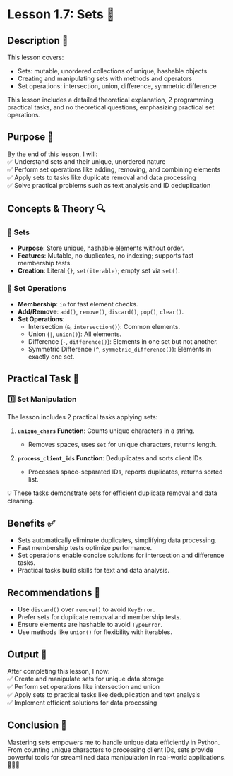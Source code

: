 # Lesson 1.7: Sets 🧮

## Description 📝

This lesson covers:

-   Sets: mutable, unordered collections of unique, hashable objects
-   Creating and manipulating sets with methods and operators
-   Set operations: intersection, union, difference, symmetric difference

This lesson includes a detailed theoretical explanation, 2 programming practical tasks, and no theoretical questions, emphasizing practical set operations.

## Purpose 🎯

By the end of this lesson, I will:  
✅ Understand sets and their unique, unordered nature  
✅ Perform set operations like adding, removing, and combining elements  
✅ Apply sets to tasks like duplicate removal and data processing  
✅ Solve practical problems such as text analysis and ID deduplication

## Concepts & Theory 🔍

### 🔹 Sets

-   **Purpose**: Store unique, hashable elements without order.
-   **Features**: Mutable, no duplicates, no indexing; supports fast membership tests.
-   **Creation**: Literal `{}`, `set(iterable)`; empty set via `set()`.

### 🔹 Set Operations

-   **Membership**: `in` for fast element checks.
-   **Add/Remove**: `add()`, `remove()`, `discard()`, `pop()`, `clear()`.
-   **Set Operations**:
    -   Intersection (`&`, `intersection()`): Common elements.
    -   Union (`|`, `union()`): All elements.
    -   Difference (`-`, `difference()`): Elements in one set but not another.
    -   Symmetric Difference (`^`, `symmetric_difference()`): Elements in exactly one set.

## Practical Task 🧪

### 1️⃣ **Set Manipulation**

The lesson includes 2 practical tasks applying sets:

1. **`unique_chars` Function**: Counts unique characters in a string.

    - Removes spaces, uses `set` for unique characters, returns length.

2. **`process_client_ids` Function**: Deduplicates and sorts client IDs.
    - Processes space-separated IDs, reports duplicates, returns sorted list.

💡 These tasks demonstrate sets for efficient duplicate removal and data cleaning.

## Benefits ✅

-   Sets automatically eliminate duplicates, simplifying data processing.
-   Fast membership tests optimize performance.
-   Set operations enable concise solutions for intersection and difference tasks.
-   Practical tasks build skills for text and data analysis.

## Recommendations 📌

-   Use `discard()` over `remove()` to avoid `KeyError`.
-   Prefer sets for duplicate removal and membership tests.
-   Ensure elements are hashable to avoid `TypeError`.
-   Use methods like `union()` for flexibility with iterables.

## Output 📜

After completing this lesson, I now:  
✅ Create and manipulate sets for unique data storage  
✅ Perform set operations like intersection and union  
✅ Apply sets to practical tasks like deduplication and text analysis  
✅ Implement efficient solutions for data processing

## Conclusion 🚀

Mastering sets empowers me to handle unique data efficiently in Python.  
From counting unique characters to processing client IDs, sets provide powerful tools for streamlined data manipulation in real-world applications. 🧑‍💻✨
